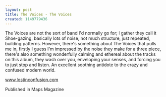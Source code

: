 ```yaml
---
layout: post
title: The Voices - The Voices
created: 1149779436
---
```

The Voices are not the sort of band I'd normally go for; I gather they call it Shoe-gazing, basically lots of noise, not much structure, just repeated, building patterns. However, there's something about The Voices that pulls me in, firstly I guess I'm impressed by the noise they make for a three piece, there's also something wonderfully calming and ethereal about the tracks on this album, they wash over you, enveloping your senses, and forcing you to just stop and listen. An excellent soothing antidote to the crazy and confused modern world.

<a href='http://www.lostinconfusion.com' target='_blank'>www.lostinconfusion.com</a>


Published in Maps Magazine
